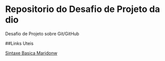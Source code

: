 
# Repositorio do Desafio de Projeto da dio
Desafio de Projeto sobre Git/GitHub

##Links Uteis


[Sintaxe Basica Marjdonw ](https://docs.pipz.com/central-de-ajuda/learning-center/guia-basico-de-markdown#open)
